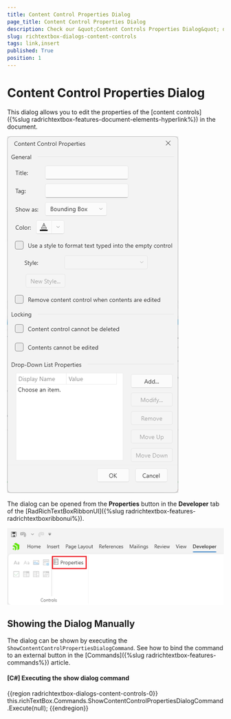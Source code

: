 ```yaml
---
title: Content Control Properties Dialog
page_title: Content Control Properties Dialog
description: Check our &quot;Content Controls Properties Dialog&quot; documentation article for the RadRichTextBox WPF control.
slug: richtextbox-dialogs-content-controls
tags: link,insert
published: True
position: 1
---
```


# Content Control Properties Dialog

This dialog allows you to edit the properties of the [content controls]({%slug radrichtextbox-features-document-elements-hyperlink%}) in the document.

![An image showing the content controls properties dialog of RadRichTextBox for WPF](images/richtextbox-dialogs-content-controls-0.png)

The dialog can be opened from the __Properties__ button in the __Developer__ tab of the [RadRichTextBoxRibbonUI]({%slug radrichtextbox-features-radrichtextboxribbonui%}).

![An image showing the button that opens the content controls properties dialog of RadRichTextBox for WPF](images/richtextbox-dialogs-content-controls-1.png)

## Showing the Dialog Manually

The dialog can be shown by executing the `ShowContentControlPropertiesDialogCommand`. See how to bind the command to an external button in the [Commands]({%slug radrichtextbox-features-commands%}) article.

#### __[C#] Executing the show dialog command__
{{region radrichtextbox-dialogs-content-controls-0}}
	this.richTextBox.Commands.ShowContentControlPropertiesDialogCommand.Execute(null);
{{endregion}}
